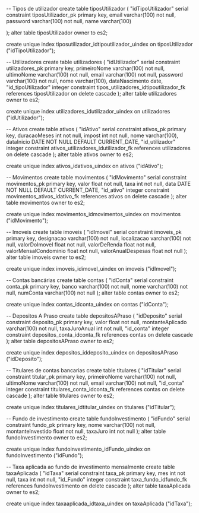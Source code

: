 -- Tipos de utilizador
create table tiposUtilizador
(
    "idTipoUtilizador" serial
        constraint tiposUtilizador_pk
        primary key,
    email varchar(100) not null,
    password varchar(100) not null,
    name varchar(100)
    
);
alter table tiposUtilizador owner to es2;

create unique index tiposutilizador_idtipoutilizador_uindex
    on tiposUtilizador ("idTipoUtilizador");

-- Utilizadores
create table utilizadores
(
    "idUtilizador" serial
        constraint utilizadores_pk
        primary key,
    primeiroNome varchar(100) not null,
    ultimoNome varchar(100) not null,
    email varchar(100) not null,
    password varchar(100) not null,
    nome varchar(100),
    dataNascimento date,
    "id_tipoUtilizador" integer
        constraint tipos_utilizadores_idtipoutilizador_fk
        references tiposUtilizador
        on delete cascade
);
alter table utilizadores owner to es2;

create unique index utilizadores_idutilizador_uindex
    on utilizadores ("idUtilizador");

-- Ativos
create table ativos
(
    "idAtivo" serial
        constraint ativos_pk
        primary key,
    duracaoMeses int not null,
    impost int not null,
    nome varchar(100),
    dataInicio DATE NOT NULL DEFAULT CURRENT_DATE,
    "id_utilizador" integer
        constraint ativos_utilizadores_idutilizador_fk
        references utilizadores
        on delete cascade
);
alter table ativos owner to es2;

create unique index ativos_idativos_uindex
    on ativos ("idAtivo");


-- Movimentos
create table movimentos
(
    "idMovimento" serial
        constraint movimentos_pk
        primary key,
    valor float not null,
    taxa int not null,
    data DATE NOT NULL DEFAULT CURRENT_DATE,
    "id_ativo" integer
        constraint movimentos_ativos_idativo_fk
        references ativos
        on delete cascade
);
alter table movimentos owner to es2;

create unique index movimentos_idmovimentos_uindex
    on movimentos ("idMovimento");



-- Imoveis
create table imoveis
(
    "idImovel" serial
        constraint imoveis_pk
        primary key,
    designacao varchar(100) not null,
    localizacao varchar(100) not null,
    valorDoImovel float not null,
    valorDeRenda float not null,
    valorMensalCondominio float not null,
    valorAnualDespesas float not null
);
alter table imoveis owner to es2;

create unique index imoveis_idimovel_uindex
    on imoveis ("idImovel");


-- Contas bancárias
create table contas
(
    "idConta" serial
        constraint conta_pk
        primary key,
    banco varchar(100) not null,
    nome varchar(100) not null,
    numConta varchar(100) not null
);
alter table contas owner to es2;

create unique index contas_idconta_uindex
    on contas ("idConta");


-- Depositos A Praso
create table depositosAPraso
(
    "idDeposito" serial
        constraint deposito_pk
        primary key,
    valor float not null,
    montanteAplicado varchar(100) not null,
    taxaJuroAnual int not null,
    "id_conta" integer
        constraint depositos_conta_idconta_fk
            references contas
            on delete cascade
);
alter table depositosAPraso owner to es2;

create unique index depositos_iddeposito_uindex
    on depositosAPraso ("idDeposito");


-- Titulares de contas bancarias
create table titulares
(
    "idTitular" serial
        constraint titular_pk
            primary key,
    primeiroNome varchar(100) not null,
    ultimoNome varchar(100) not null,
    email varchar(100) not null,
    "id_conta" integer
        constraint titulares_conta_idconta_fk
            references contas
            on delete cascade
);
alter table titulares owner to es2;

create unique index titulares_idtitular_uindex
    on titulares ("idTitular");


-- Fundo de investimento
create table fundoInvestimento
(
    "idFundo" serial
        constraint fundo_pk
            primary key,
    nome varchar(100) not null,
    montanteInvestido float not null,
    taxaJuro int not null
);
alter table fundoInvestimento owner to es2;

create unique index fundoinvestimento_idFundo_uindex
    on fundoInvestimento ("idFundo");


-- Taxa aplicada ao fundo de investimento mensalmente
create table taxaAplicada
(
    "idTaxa" serial
        constraint taxa_pk
            primary key,
    mes int not null,
    taxa int not null,
    "id_Fundo" integer
        constraint taxa_fundo_idfundo_fk
            references fundoInvestimento
            on delete cascade
);
alter table taxaAplicada owner to es2;

create unique index taxaaplicada_idtaxa_uindex
    on taxaAplicada ("idTaxa");
